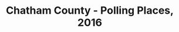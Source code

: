 ---
schema: default
title: 'Chatham County - Polling Places, 2016'
organization: Chatham County Board of Elections
notes: Polling places for the 2016 general election.
resources:
  - name: polling-places.csv
    url: >-
      http://cvlassets.s3.amazonaws.com/Savannah-Chatham%20Polling%20Places,%202012%20General%20Election.csv
    format: csv
license: 'http://www.opendefinition.org/licenses/odc-by'
category:
  - Elections / Politics
maintainer: Russel Bridges
maintainer_email: russell.bridges@chathamcounty.org
---